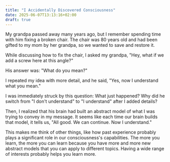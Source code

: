 ```yaml
---
title: "I Accidentally Discovered Consciousness"
date: 2025-06-07T13:13:16+02:00
draft: true
---
```


My grandpa passed away many years ago, but I remember spending time with him fixing a broken chair. The chair was 80 years old and had been gifted to my mom by her grandpa, so we wanted to save and restore it.

While discussing how to fix the chair, I asked my grandpa,
"Hey, what if we add a screw here at this angle?"

His answer was:
"What do you mean?"

I repeated my idea with more detail, and he said,
"Yes, now I understand what you mean."

I was immediately struck by this question: What just happened? Why did he switch from "I don't understand" to "I understand" after I added details?

Then, I realized that his brain had built an abstract model of what I was trying to convey in my message. It seems like each time our brain builds that model, it tells us, "All good. We can continue. Now I understand."

This makes me think of other things, like how past experience probably plays a significant role in our consciousness's capabilities. The more you learn, the more you can learn because you have more and more new abstract models that you can apply to different topics. Having a wide range of interests probably helps you learn more.